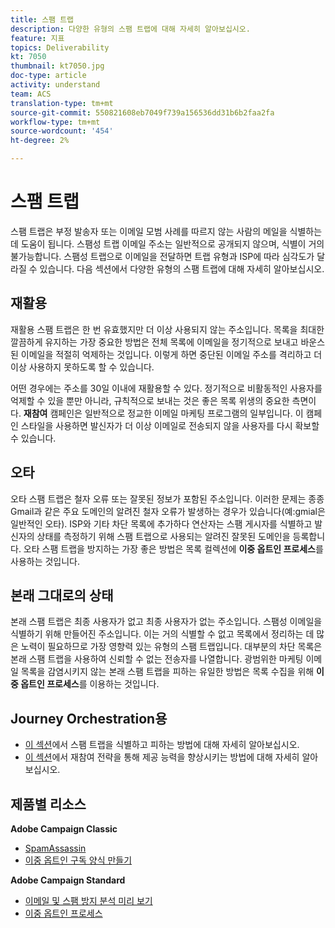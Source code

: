 ```yaml
---
title: 스팸 트랩
description: 다양한 유형의 스팸 트랩에 대해 자세히 알아보십시오.
feature: 지표
topics: Deliverability
kt: 7050
thumbnail: kt7050.jpg
doc-type: article
activity: understand
team: ACS
translation-type: tm+mt
source-git-commit: 550821608eb7049f739a156536dd31b6b2faa2fa
workflow-type: tm+mt
source-wordcount: '454'
ht-degree: 2%

---
```



# 스팸 트랩

스팸 트랩은 부정 발송자 또는 이메일 모범 사례를 따르지 않는 사람의 메일을 식별하는 데 도움이 됩니다. 스팸성 트랩 이메일 주소는 일반적으로 공개되지 않으며, 식별이 거의 불가능합니다. 스팸성 트랩으로 이메일을 전달하면 트랩 유형과 ISP에 따라 심각도가 달라질 수 있습니다. 다음 섹션에서 다양한 유형의 스팸 트랩에 대해 자세히 알아보십시오.

## 재활용

재활용 스팸 트랩은 한 번 유효했지만 더 이상 사용되지 않는 주소입니다. 목록을 최대한 깔끔하게 유지하는 가장 중요한 방법은 전체 목록에 이메일을 정기적으로 보내고 바운스된 이메일을 적절히 억제하는 것입니다. 이렇게 하면 중단된 이메일 주소를 격리하고 더 이상 사용하지 못하도록 할 수 있습니다.

어떤 경우에는 주소를 30일 이내에 재활용할 수 있다. 정기적으로 비활동적인 사용자를 억제할 수 있을 뿐만 아니라, 규칙적으로 보내는 것은 좋은 목록 위생의 중요한 측면이다. **재참여** 캠페인은 일반적으로 정교한 이메일 마케팅 프로그램의 일부입니다. 이 캠페인 스타일을 사용하면 발신자가 더 이상 이메일로 전송되지 않을 사용자를 다시 확보할 수 있습니다.

## 오타

오타 스팸 트랩은 철자 오류 또는 잘못된 정보가 포함된 주소입니다. 이러한 문제는 종종 Gmail과 같은 주요 도메인의 알려진 철자 오류가 발생하는 경우가 있습니다(예:gmial은 일반적인 오타). ISP와 기타 차단 목록에 추가하다 연산자는 스팸 게시자를 식별하고 발신자의 상태를 측정하기 위해 스팸 트랩으로 사용되는 알려진 잘못된 도메인을 등록합니다. 오타 스팸 트랩을 방지하는 가장 좋은 방법은 목록 컬렉션에 **이중 옵트인 프로세스**&#x200B;를 사용하는 것입니다.

## 본래 그대로의 상태

본래 스팸 트랩은 최종 사용자가 없고 최종 사용자가 없는 주소입니다. 스팸성 이메일을 식별하기 위해 만들어진 주소입니다. 이는 거의 식별할 수 없고 목록에서 정리하는 데 많은 노력이 필요하므로 가장 영향력 있는 유형의 스팸 트랩입니다. 대부분의 차단 목록은 본래 스팸 트랩을 사용하여 신뢰할 수 없는 전송자를 나열합니다. 광범위한 마케팅 이메일 목록을 감염시키지 않는 본래 스팸 트랩을 피하는 유일한 방법은 목록 수집을 위해 **이중 옵트인 프로세스**&#x200B;를 이용하는 것입니다.

## Journey Orchestration용

* [이 섹션](/help/additional-resources/all-about-spam-traps.md)에서 스팸 트랩을 식별하고 피하는 방법에 대해 자세히 알아보십시오.
* [이 섹션](/help/additional-resources/re-engagement.md)에서 재참여 전략을 통해 제공 능력을 향상시키는 방법에 대해 자세히 알아보십시오.

## 제품별 리소스

**Adobe Campaign Classic**

* [SpamAssassin](https://experienceleague.adobe.com/docs/campaign-classic/using/sending-messages/deliverability-management/spamassassin.html?lang=en#using-spamassassin)
* [이중 옵트인 구독 양식 만들기](https://experienceleague.adobe.com/docs/campaign-classic/using/designing-content/web-forms/use-cases--web-forms.html?lang=en#create-a-subscription--form-with-double-opt-in)

**Adobe Campaign Standard**

* [이메일 및 스팸 방지 분석 미리 보기](https://experienceleague.adobe.com/docs/campaign-standard-learn/tutorials/designing-content/email-designer/preview-your-email.html#designing-content)
* [이중 옵트인 프로세스](https://experienceleague.adobe.com/docs/campaign-standard/using/communication-channels/landing-pages/setting-up-a-double-opt-in-process.html?lang=en#communication-channels)

